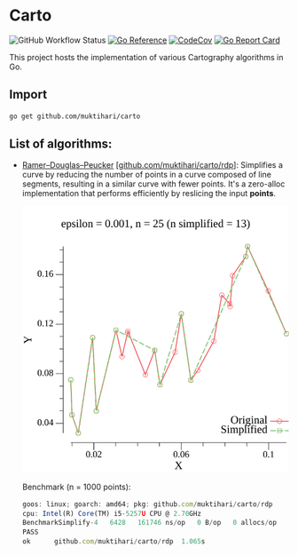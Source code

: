 # Carto

![GitHub Workflow Status](https://github.com/muktihari/carto/workflows/CI/badge.svg)
[![Go Reference](https://pkg.go.dev/badge/github.com/muktihari/carto.svg)](https://pkg.go.dev/github.com/muktihari/carto)
[![CodeCov](https://codecov.io/gh/muktihari/carto/branch/master/graph/badge.svg)](https://codecov.io/gh/muktihari/carto)
[![Go Report Card](https://goreportcard.com/badge/github.com/muktihari/carto)](https://goreportcard.com/report/github.com/muktihari/carto)

This project hosts the implementation of various Cartography algorithms in Go.

## Import

```sh
go get github.com/muktihari/carto
```

## List of algorithms:

- [Ramer–Douglas–Peucker](https://w.wiki/B6U3) [[github.com/muktihari/carto/rdp](./rdp/rdp.go)]: Simplifies a curve by reducing the number of points in a curve composed of line segments, resulting in a similar curve with fewer points. It's a zero-alloc implementation that performs efficiently by reslicing the input **points**.

  ![rdp](./docs/rdp_sample.svg)

  Benchmark (n = 1000 points):

  ```js
  goos: linux; goarch: amd64; pkg: github.com/muktihari/carto/rdp
  cpu: Intel(R) Core(TM) i5-5257U CPU @ 2.70GHz
  BenchmarkSimplify-4   6428   161746 ns/op   0 B/op   0 allocs/op
  PASS
  ok      github.com/muktihari/carto/rdp  1.065s
  ```
